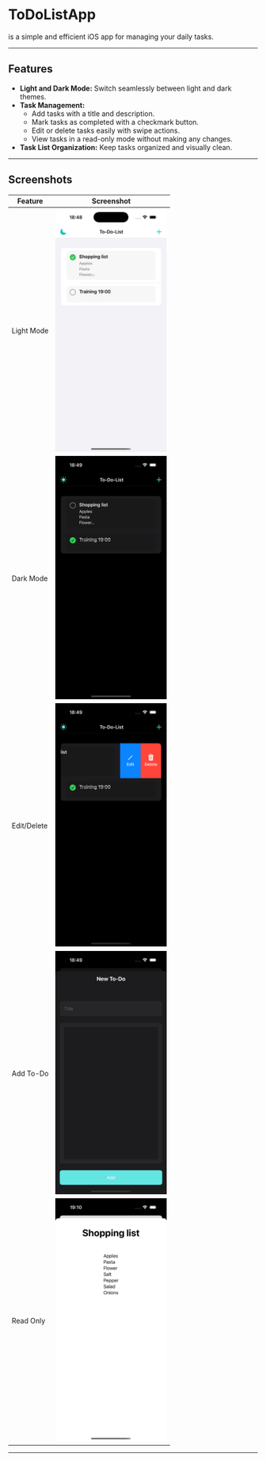 # ToDoListApp

is a simple and efficient iOS app for managing your daily tasks.

---

## Features

- **Light and Dark Mode:** Switch seamlessly between light and dark themes.
- **Task Management:** 
  - Add tasks with a title and description.
  - Mark tasks as completed with a checkmark button.
  - Edit or delete tasks easily with swipe actions.
  - View tasks in a read-only mode without making any changes.
- **Task List Organization:** Keep tasks organized and visually clean.

---

## Screenshots

| Feature       | Screenshot                           |
|---------------|--------------------------------------|
| Light Mode    | <img src="ToDoListApp/Screenshots/light.png" alt="Light Mode Screenshot" width="225"> |
| Dark Mode     | <img src="ToDoListApp/Screenshots/dark.png" alt="Dark Mode Screenshot" width="225">   |
| Edit/Delete   | <img src="ToDoListApp/Screenshots/editDelete.png" alt="Edit/Delete Screenshot" width="225"> |
| Add To-Do     | <img src="ToDoListApp/Screenshots/addToDo.png" alt="Add To-Do Screenshot" width="225"> |
| Read Only     | <img src="ToDoListApp/Screenshots/Readonly.png" alt="Add To-Do Screenshot" width="225"> 


---
